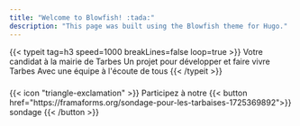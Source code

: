 ```yaml
---
title: "Welcome to Blowfish! :tada:"
description: "This page was built using the Blowfish theme for Hugo."
---
```

<div class="flex px-4 py-2 mb-8 text-base">
{{< typeit 
  tag=h3
  speed=1000
  breakLines=false
  loop=true
>}}
Votre candidat à la mairie de Tarbes
Un projet pour développer et faire vivre Tarbes
Avec une équipe à l'écoute de tous
{{< /typeit >}}
</div>

### 

<div class="flex px-4 py-2 mb-8 text-base items-center rounded-md ">
  <span class="flex items-center ltr:pr-3 rtl:pl-3 text-primary-400">
    {{< icon "triangle-exclamation" >}}
  </span>
  <span class="flex items-center dark:text-neutral-300">
    <span class="prose dark:prose-invert"> Participez à notre
    {{< button href="https://framaforms.org/sondage-pour-les-tarbaises-1725369892">}}
     sondage   
    {{< /button >}}
  </span>
</div>

<br/>


